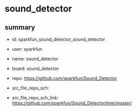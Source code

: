 # sound_detector
 
## summary 
* id: sparkfun_sound_detector_sound_detector
* user: sparkfun
* name: sound_detector
* board: sound_detector
* repo: https://github.com/sparkfun/Sound_Detector



* src_file_repo_sch: 
* src_file_repo_sch_link: https://github.com/sparkfun/Sound_Detector/tree/master/






